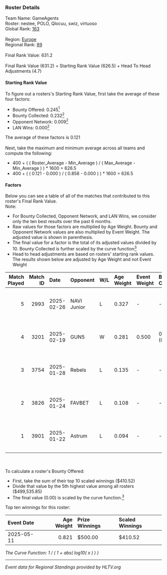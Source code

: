 ### Roster Details<br />
Team Name: GameAgents<br />
Roster: nestee, POLO, Qlocuu, swiz, virtuoso<br />
Global Rank: [163](../../standings_global_2025_07_07.md)<br />
<br />
Region: [Europe]( ../../standings_europe_2025_07_07.md)<br />
Regional Rank: [89]( ../../standings_europe_2025_07_07.md)<br />
<br />
Final Rank Value:  631.2<br />
<br />
Final Rank Value (631.2) = Starting Rank Value (626.5) + Head To Head Adjustments (4.7)<br />

#### Starting Rank Value<br />
To figure out a rosters's Starting Rank Value, first take the average of these four factors:<br />
- Bounty Offered: 0.245[<sup>1</sup>](#table2)
- Bounty Collected: 0.232[<sup>2</sup>](#table1)
- Opponent Network: 0.009[<sup>2</sup>](#table1)
- LAN Wins: 0.000[<sup>2</sup>](#table1)

The average of these factors is 0.121<br />
<br />
Next, take the maximum and minimum average across all teams and compute the following:<br />
- 400 + ( ( Roster_Average - Min_Average ) / ( Max_Average - Min_Average ) ) * 1600 = 626.5
- 400 + ( ( 0.121 - 0.000 ) / ( 0.858 - 0.000 ) ) * 1600 = 626.5


#### Factors<br />
Below you can see a table of all of the matches that contributed to this roster's Final Rank Value.<br />
Note:<br />

- For Bounty Collected, Opponent Network, and LAN Wins, we consider only the ten best results over the past 6 months.
- Raw values for those factors are multiplied by Age Weight. Bounty and Opponent Network values are also multiplied by Event Weight. The adjusted value is shown in parenthesis.
- The final value for a factor is the total of its adjusted values divided by 10. Bounty Collected is further scaled by the curve function[<sup>3</sup>](#curveFunction)
- Head to head adjustments are based on rosters' starting rank values. The results shown below are adjusted by Age Weight and not Event Weight
<span id="table1"></span><br />


| Match Played | Match ID | Date       | Opponent    | W/L | Age Weight | Event Weight | Bounty Collected | Opponent Network | LAN Wins  | H2H Adj. | Roster                               |
| -: | -: | :- | :- | :- | :- | :- | :- | :- | :- | -: | :- |
|            5 |     2993 | 2025-02-26 | NAVI Junior | L   | 0.327      | -            | -                | -                | -         |    -0.79 | nestee, POLO, Qlocuu, swiz, virtuoso |
|            4 |     3201 | 2025-02-19 | GUN5        | W   | 0.281      | 0.500        | 0.034 (0.005)    | 0.655 (0.092)    | 0 (0.000) |     7.84 | nestee, POLO, Qlocuu, swiz, virtuoso |
|            3 |     3754 | 2025-01-28 | Rebels      | L   | 0.135      | -            | -                | -                | -         |    -1.23 | nestee, POLO, Qlocuu, swiz, virtuoso |
|            2 |     3826 | 2025-01-24 | FAVBET      | L   | 0.108      | -            | -                | -                | -         |    -0.73 | nestee, POLO, Qlocuu, swiz, virtuoso |
|            1 |     3901 | 2025-01-22 | Astrum      | L   | 0.094      | -            | -                | -                | -         |    -0.42 | nestee, POLO, Qlocuu, swiz, virtuoso |

<br />
<span id="table2"></span><br />
To calculate a roster's Bounty Offered:<br />

- First, take the sum of their top 10 scaled winnings ($410.52)
- Divide that value by the 5th highest value among all rosters ($499,535.85)
- The final value (0.00) is scaled by the curve function.[<sup>3</sup>](#curveFunction)

Top ten winnings for this roster:<br />

| Event Date | Age Weight | Prize Winnings | Scaled Winnings |
| :- | -: | :- | :- |
| 2025-05-11 |      0.821 | $500.00        | $410.52         |


<span id="curveFunction"></span>_The Curve Function: 1 / ( 1 + abs( log10( x ) ) )_<br />

---
_Event data for Regional Standings provided by HLTV.org_<br />
